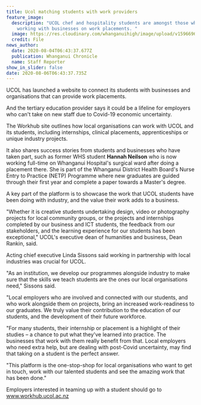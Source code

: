 ```yaml
---
title: Ucol matching students with work providers
feature_image:
  description: "UCOL chef and hospitality students are amongst those who have been
    working with businesses on work placements. "
  image: https://res.cloudinary.com/whanganuihigh/image/upload/v1596696302/News/Hannah_Neilson_ex_chef_ucol._Chron_4.8.20_photo_file.jpg
  credit: File
news_author:
  date: 2020-08-04T06:43:37.677Z
  publication: Whanganui Chronicle
  name: Staff Reporter
show_in_slider: false
date: 2020-08-06T06:43:37.735Z
---
```

UCOL has launched a website to connect its students with businesses and organisations that can provide work placements.

And the tertiary education provider says it could be a lifeline for employers who can't take on new staff due to Covid-19 economic uncertainty.

The Workhub site outlines how local organisations can work with UCOL and its students, including internships, clinical placements, apprenticeships or unique industry projects.

It also shares success stories from students and businesses who have taken part, such as former WHS student **Hannah Neilson** who is now working full-time on Whanganui Hospital's surgical ward after doing a placement there. She is part of the Whanganui District Health Board's Nurse Entry to Practice (NETP) Programme where new graduates are guided through their first year and complete a paper towards a Master's degree.

A key part of the platform is to showcase the work that UCOL students have been doing with industry, and the value their work adds to a business.

"Whether it is creative students undertaking design, video or photography projects for local community groups, or the projects and internships completed by our business and ICT students, the feedback from our stakeholders, and the learning experience for our students has been exceptional," UCOL's executive dean of humanities and business, Dean Rankin, said.

Acting chief executive Linda Sissons said working in partnership with local industries was crucial for UCOL.

"As an institution, we develop our programmes alongside industry to make sure that the skills we teach students are the ones our local organisations need," Sissons said.

"Local employers who are involved and connected with our students, and who work alongside them on projects, bring an increased work-readiness to our graduates. We truly value their contribution to the education of our students, and the development of their future workforce.

"For many students, their internship or placement is a highlight of their studies – a chance to put what they've learned into practice. The businesses that work with them really benefit from that. Local employers who need extra help, but are dealing with post-Covid uncertainty, may find that taking on a student is the perfect answer.

"This platform is the one-stop-shop for local organisations who want to get in touch, work with our talented students and see the amazing work that has been done."

Employers interested in teaming up with a student should go to www.workhub.ucol.ac.nz